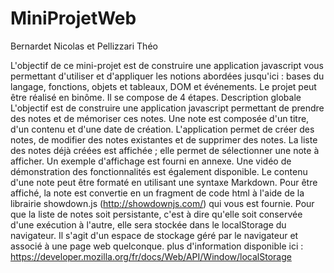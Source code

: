 # MiniProjetWeb

Bernardet Nicolas et Pellizzari Théo

L'objectif de ce mini-projet est de construire une application javascript vous permettant d'utiliser et
d'appliquer les notions abordées jusqu'ici : bases du langage, fonctions, objets et tableaux, DOM et
événements.
Le projet peut être réalisé en binôme. Il se compose de 4 étapes.
Description globale
L'objectif est de construire une application javascript permettant de prendre des notes et de
mémoriser ces notes.
Une note est composée d'un titre, d'un contenu et d'une date de création. L'application permet de
créer des notes, de modifier des notes existantes et de supprimer des notes.
La liste des notes déjà créées est affichée ; elle permet de sélectionner une note à afficher.
Un exemple d'affichage est fourni en annexe. Une vidéo de démonstration des fonctionnalités est
également disponible.
Le contenu d'une note peut être formaté en utilisant une syntaxe Markdown. Pour être affiché, la
note est convertie en un fragment de code html à l'aide de la librairie showdown.js
(http://showdownjs.com/) qui vous est fournie.
Pour que la liste de notes soit persistante, c'est à dire qu'elle soit conservée d'une exécution à l'autre,
elle sera stockée dans le localStorage du navigateur. Il s'agit d'un espace de stockage géré par le
navigateur et associé à une page web quelconque. plus d'information disponible ici :
https://developer.mozilla.org/fr/docs/Web/API/Window/localStorage
